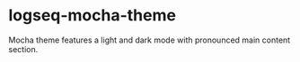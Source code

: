 # logseq-mocha-theme
Mocha theme features a light and dark mode with pronounced main content section.
